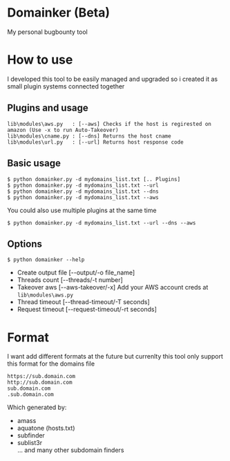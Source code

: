 # Domainker (Beta)
My personal bugbounty tool

# How to use
I developed this tool to be easily managed and upgraded so i created it as small plugin systems connected together

## Plugins and usage
```
lib\modules\aws.py   : [--aws] Checks if the host is regirested on amazon (Use -x to run Auto-Takeover)
lib\modules\cname.py : [--dns] Returns the host cname
lib\modules\url.py   : [--url] Returns host response code
```

## Basic usage
 ```
 $ python domainker.py -d mydomains_list.txt [.. Plugins]
 $ python domainker.py -d mydomains_list.txt --url
 $ python domainker.py -d mydomains_list.txt --dns
 $ python domainker.py -d mydomains_list.txt --aws
 ```
You could also use multiple plugins at the same time
```
$ python domainker.py -d mydomains_list.txt --url --dns --aws
```
## Options
```
$ python domainker --help
```
- Create output file [--output/-o file_name]
- Threads count [--threads/-t number]
- Takeover aws [--aws-takeover/-x] Add your AWS account creds at `lib\modules\aws.py`
- Thread timeout [--thread-timeout/-T seconds]
- Request timeout [--request-timeout/-rt seconds]


# Format 
I want add different formats at the future but currenlty this tool only support this format for the domains file
```
https://sub.domain.com  
http://sub.domain.com  
sub.domain.com  
.sub.domain.com
```
Which generated by:
- amass  
- aquatone (hosts.txt)  
- subfinder  
- sublist3r  
... and many other subdomain finders  
